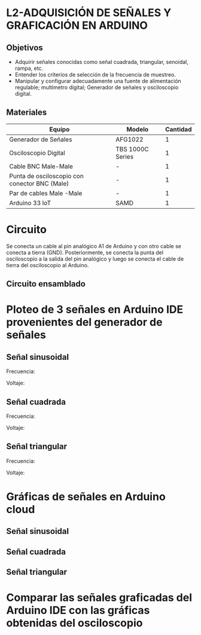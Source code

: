 # L2-ADQUISICIÓN DE SEÑALES Y GRAFICACIÓN EN ARDUINO
## Objetivos
- Adquirir señales conocidas como señal cuadrada, triangular, senoidal, rampa, etc.
- Entender los criterios de selección de la frecuencia de muestreo.
- Manipular y configurar adecuadamente una fuente de alimentación regulable; multímetro digital; 
Generador de señales y osciloscopio digital.
## Materiales
|Equipo | Modelo | Cantidad |
|----------|----------|----------|
| Generador de Señales     | AFG1022   | 1   |
| Osciloscopio Digital    | TBS 1000C Series  | 1  |
| Cable BNC Male-Male    | -  | 1  |
| Punta de osciloscopio con conector BNC (Male)    | -  | 1  |
| Par de cables Male -Male    | -   | 1  |
| Arduino 33 IoT    | SAMD   | 1  |

# Circuito
Se conecta un cable al pin analógico A1 de Arduino y con otro cable se conecta a tierra (GND). Posteriormente, se conecta la punta del osciloscopio a la salida del pin analógico y luego se conecta el cable de tierra del osciloscopio al Arduino.
## Circuito ensamblado 

# Ploteo de 3 señales en Arduino IDE provenientes del generador de señales
## Señal sinusoidal
Frecuencia:

Voltaje:
## Señal cuadrada
Frecuencia:

Voltaje:
## Señal triangular 
Frecuencia:

Voltaje:

# Gráficas de señales en Arduino cloud
## Señal sinusoidal

## Señal cuadrada

## Señal triangular 

# Comparar las señales graficadas del Arduino IDE con las gráficas obtenidas del osciloscopio